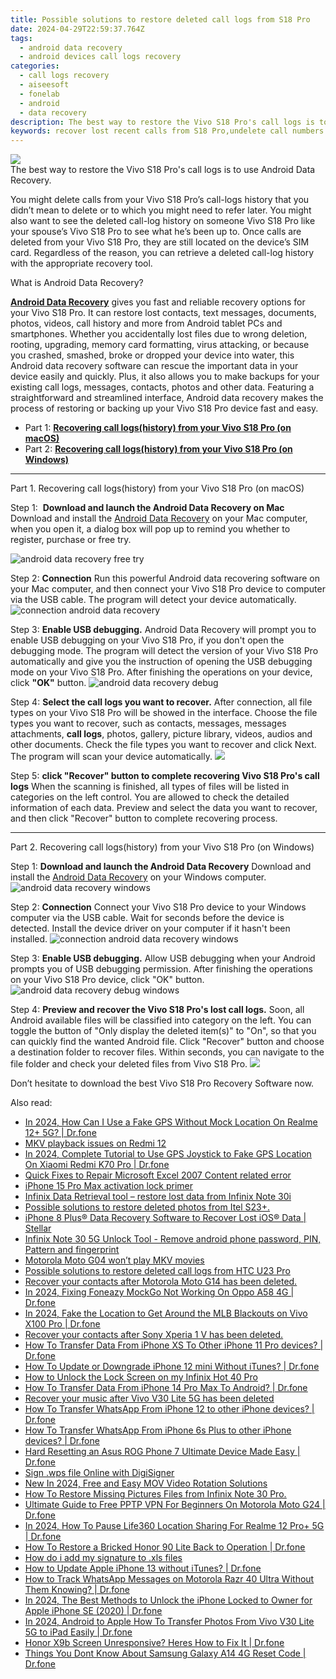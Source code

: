 ```yaml
---
title: Possible solutions to restore deleted call logs from S18 Pro
date: 2024-04-29T22:59:37.764Z
tags: 
  - android data recovery
  - android devices call logs recovery
categories: 
  - call logs recovery
  - aiseesoft
  - fonelab
  - android
  - data recovery
description: The best way to restore the Vivo S18 Pro's call logs is to use Android Data Recovery.
keywords: recover lost recent calls from S18 Pro,undelete call numbers from S18 Pro,retrieve wiped call logs S18 Pro,Vivo call logs retrieval,restore deleted call history on Vivo S18 Pro,save erased call logs on Vivo S18 Pro,S18 Pro call history recovery,how to recover call history on S18 Pro,S18 Pro call history deleted itself,how to get back deleted call history Vivo S18 Pro phone,Vivo S18 Pro issues with call history deleted,how to restore your files from Vivo
---
```


<img src="https://img0mobiles.techidaily.com/images/best-assets/devices/vivo/vivo-s18-pro/2.jpg" class="atpl-imgstyle"  />

<div class="atpl-content atpl-for-fonelab-android recover-call-logs">

<div class="atpl-post-description-part-1">
The best way to restore the Vivo S18 Pro's call logs is to use Android Data Recovery.
</div>



<div class="atpl-post-description-part-2">
<div class="tpl-content-sub-paragraph-normal">
  <p>
    You might delete calls from your Vivo S18 Pro’s call-logs history that you didn’t mean to delete or to which you might need to refer later. You might also want to see the deleted call-log history on someone Vivo S18 Pro like your spouse’s Vivo S18 Pro to see what he’s been up to.
    Once calls are deleted from your Vivo S18 Pro, they are still located on the device’s SIM card. Regardless of the reason, you can retrieve a deleted call-log history with the appropriate recovery tool.
  </p>
</div>
</div>

<div class="atpl-post-description-part-3">
<div class="tpl-content-sub-paragraph-title">
    What is Android Data Recovery?
</div>
<div class="tpl-content-sub-paragraph-content">
  <p>
  <a href="https://tools.techidaily.com/aiseesoft-android-data-recovery/" ><strong>Android Data Recovery</strong></a> gives you fast and reliable recovery options for your Vivo S18 Pro. It can restore lost contacts, text messages, documents, photos, videos, call history and more from Android tablet PCs and smartphones. Whether you accidentally lost files due to wrong deletion, rooting, upgrading, memory card formatting, virus attacking, or because you crashed, smashed, broke or dropped your device into water, this Android data recovery software can rescue the important data in your device easily and quickly. Plus, it also allows you to make backups for your existing call logs, messages, contacts, photos and other data. Featuring a straightforward and streamlined interface, Android data recovery makes the process of restoring or backing up your  Vivo S18 Pro device fast and easy.
  </p>
</div>
</div>

<ul>
  <li>Part 1: <strong><a href="#p1"> Recovering call logs(history) from your Vivo S18 Pro  (on macOS)</a></strong></li>
  <li>Part 2: <strong><a href="#p2"> Recovering call logs(history) from your Vivo S18 Pro  (on Windows)</a></strong></li>
</ul>


<!-- Part 1 -->
<a id="p1" name="p1" ></a><hr>

<div>
  <span class="atpl-step-part-style">Part 1. Recovering call logs(history) from your Vivo S18 Pro (on macOS)</span>
</div>

<span class="atpl-stepstyle-a"><span>Step 1: </span></span> <strong>Download and launch the Android Data Recovery on Mac</strong>
Download and install the <a href="https://tools.techidaily.com/aiseesoft-android-data-recovery/" >Android Data Recovery</a> on your Mac computer, when you open it, a dialog box will pop up to remind you whether to register, purchase or free try.

<img src="https://tools.techidaily.com/images/apps/aiseesoft/android-data-recovery/mac-free-try.png" class="atpl-imgstyle" alt="android data recovery free try" />

<span class="atpl-stepstyle-a"><span>Step 2: </span></span> <strong>Connection</strong>
Run this powerful Android data recovering software on your Mac computer, and then connect your Vivo S18 Pro device to computer via the USB cable. The program will detect your device automatically.
<img src="https://tools.techidaily.com/images/apps/aiseesoft/android-data-recovery/mac-connection-interface.jpg" class="atpl-imgstyle" alt="connection android data recovery" />

<span class="atpl-stepstyle-a"><span>Step 3: </span></span> <strong>Enable USB debugging.</strong>
Android Data Recovery will prompt you to enable USB debugging on your Vivo S18 Pro, if you don't open the debugging mode. The program will detect the version of your Vivo S18 Pro automatically and give you the instruction of opening the USB debugging mode on your Vivo S18 Pro. After finishing the operations on your device, click <strong>"OK"</strong> button.
<img src="https://tools.techidaily.com/images/apps/aiseesoft/android-data-recovery/mac-android-usb-debug.jpg"  class="atpl-imgstyle" alt="android data recovery debug" />

<span class="atpl-stepstyle-a"><span>Step 4: </span></span> <strong>Select the call logs you want to recover.</strong>
After connection, all file types on your Vivo S18 Pro will be showed in the interface. Choose the file types you want to recover, such as contacts, messages, messages attachments, <b>call logs</b>, photos, gallery, picture library, videos, audios and other documents. Check the file types you want to recover and click Next. The program will scan your device automatically.
<img src="https://tools.techidaily.com/images/apps/aiseesoft/android-data-recovery/mac-choose-type-call-logs.jpg" class="atpl-imgstyle"  />

<span class="atpl-stepstyle-a"><span>Step 5: </span></span> <strong>click "Recover" button to  complete recovering Vivo S18 Pro's call logs</strong>
When the scanning is finished, all types of files will be listed in categories on the left control. You are allowed to check the detailed information of each data. Preview and select the data you want to recover, and then click "Recover" button to complete recovering process.


<a id="p2" name="p2"></a><hr>

<!-- Part 2 -->
<div>
  <span class="atpl-step-part-style">Part 2. Recovering call logs(history) from your Vivo S18 Pro (on Windows)</span>
</div>

<span class="atpl-stepstyle-a"><span>Step 1: </span></span> <strong>Download and launch the Android Data Recovery</strong>
Download and install the <a href="https://tools.techidaily.com/aiseesoft-android-data-recovery/" >Android Data Recovery</a> on your Windows computer.
<img src="https://tools.techidaily.com/images/apps/aiseesoft/android-data-recovery/win-start-interface.png"  class="atpl-imgstyle" alt="android data recovery windows" />

<span class="atpl-stepstyle-a"><span>Step 2: </span></span> <strong>Connection</strong>
Connect your Vivo S18 Pro device to your Windows computer via the USB cable. Wait for seconds before the device is detected. Install the device driver on your computer if it hasn't been installed.
<img src="https://tools.techidaily.com/images/apps/aiseesoft/android-data-recovery/win-connection-interface.png" class="atpl-imgstyle" alt="connection android data recovery windows" />

<span class="atpl-stepstyle-a"><span>Step 3: </span></span> <strong>Enable USB debugging.</strong>
Allow USB debugging when your Android prompts you of USB debugging permission. After finishing the operations on your Vivo S18 Pro device, click "OK" button.
<img src="https://tools.techidaily.com/images/apps/aiseesoft/android-data-recovery/win-android-usb-debug.png" class="atpl-imgstyle" alt="android data recovery debug windows" />

<span class="atpl-stepstyle-a"><span>Step 4: </span></span> <strong>Preview and recover the Vivo S18 Pro's lost call logs.</strong>
Soon, all Android available files will be classified into category on the left. You can toggle the button of "Only display the deleted item(s)" to "On", so that you can quickly find the wanted Android file. Click "Recover" button and choose a destination folder to recover files. Within seconds, you can navigate to the file folder and check your deleted files from Vivo S18 Pro.
<img src="https://tools.techidaily.com/images/apps/aiseesoft/android-data-recovery/win-recover-call-logs.png" class="atpl-imgstyle"  />

<div class="atpl-post-description-part-4">
<div class="tpl-content-sub-paragraph-normal">
  <p>
    Don’t hesitate to download the best Vivo S18 Pro Recovery Software now.
  </p>
</div>
</div>

<ins class="adsbygoogle"
     style="display:block"
     data-ad-client="ca-pub-7571918770474297"
     data-ad-slot="8358498916"
     data-ad-format="auto"
     data-full-width-responsive="true"></ins>



</div>
<ins class="adsbygoogle"
    style="display:block"
    data-ad-format="autorelaxed"
    data-ad-client="ca-pub-7571918770474297"
    data-ad-slot="1223367746"></ins>

<span class="atpl-alsoreadstyle">Also read:</span>
<div><ul>
<li><a href="https://review-topics.techidaily.com/in-2024-how-can-i-use-a-fake-gps-without-mock-location-on-realme-12plus-5g-drfone-by-drfone-virtual-android/"><u>In 2024, How Can I Use a Fake GPS Without Mock Location On Realme 12+ 5G? | Dr.fone</u></a></li>
<li><a href="https://review-topics.techidaily.com/mkv-playback-issues-on-redmi-12-by-aiseesoft-video-converter-play-mkv-on-android/"><u>MKV playback issues on Redmi 12</u></a></li>
<li><a href="https://review-topics.techidaily.com/in-2024-complete-tutorial-to-use-gps-joystick-to-fake-gps-location-on-xiaomi-redmi-k70-pro-drfone-by-drfone-virtual-android/"><u>In 2024, Complete Tutorial to Use GPS Joystick to Fake GPS Location On Xiaomi Redmi K70 Pro | Dr.fone</u></a></li>
<li><a href="https://review-topics.techidaily.com/quick-fixes-to-repair-microsoft-excel-2007-content-related-error-by-stellar-guide/"><u>Quick Fixes to Repair Microsoft Excel 2007 Content related error</u></a></li>
<li><a href="https://review-topics.techidaily.com/iphone-15-pro-max-activation-lock-primer-by-drfone-ios-unlock-ios-unlock/"><u>iPhone 15 Pro Max activation lock primer</u></a></li>
<li><a href="https://review-topics.techidaily.com/infinix-data-retrieval-tool-restore-lost-data-from-infinix-note-30i-by-fonelab-android-recover-data/"><u>Infinix Data Retrieval tool – restore lost data from Infinix Note 30i</u></a></li>
<li><a href="https://review-topics.techidaily.com/possible-solutions-to-restore-deleted-photos-from-itel-s23plus-by-fonelab-android-recover-photos/"><u>Possible solutions to restore deleted photos from Itel S23+.</u></a></li>
<li><a href="https://review-topics.techidaily.com/iphone-8-plus-data-recovery-software-to-recover-lost-ios-data-stellar-by-stellar-data-recovery-ios-iphone-data-recovery/"><u>iPhone 8 Plus® Data Recovery Software to Recover Lost iOS® Data | Stellar</u></a></li>
<li><a href="https://review-topics.techidaily.com/infinix-note-30-5g-unlock-tool-remove-android-phone-password-pin-pattern-and-fingerprint-by-drfone-android-unlock-android-unlock/"><u>Infinix Note 30 5G Unlock Tool - Remove android phone password, PIN, Pattern and fingerprint</u></a></li>
<li><a href="https://review-topics.techidaily.com/motorola-moto-g04-won-t-play-mkv-movies-by-aiseesoft-video-converter-play-mkv-on-android/"><u>Motorola Moto G04 won’t play MKV movies</u></a></li>
<li><a href="https://review-topics.techidaily.com/possible-solutions-to-restore-deleted-call-logs-from-htc-u23-pro-by-fonelab-android-recover-call-logs/"><u>Possible solutions to restore deleted call logs from HTC U23 Pro</u></a></li>
<li><a href="https://review-topics.techidaily.com/recover-your-contacts-after-motorola-moto-g14-has-been-deleted-by-fonelab-android-recover-contacts/"><u>Recover your contacts after Motorola Moto G14 has been deleted.</u></a></li>
<li><a href="https://review-topics.techidaily.com/in-2024-fixing-foneazy-mockgo-not-working-on-oppo-a58-4g-drfone-by-drfone-virtual-android/"><u>In 2024, Fixing Foneazy MockGo Not Working On Oppo A58 4G | Dr.fone</u></a></li>
<li><a href="https://review-topics.techidaily.com/in-2024-fake-the-location-to-get-around-the-mlb-blackouts-on-vivo-x100-pro-drfone-by-drfone-virtual-android/"><u>In 2024, Fake the Location to Get Around the MLB Blackouts on Vivo X100 Pro | Dr.fone</u></a></li>
<li><a href="https://review-topics.techidaily.com/recover-your-contacts-after-sony-xperia-1-v-has-been-deleted-by-fonelab-android-recover-contacts/"><u>Recover your contacts after Sony Xperia 1 V has been deleted.</u></a></li>
<li><a href="https://review-topics.techidaily.com/how-to-transfer-data-from-iphone-xs-to-other-iphone-11-pro-devices-drfone-by-drfone-transfer-data-from-ios-transfer-data-from-ios/"><u>How To Transfer Data From iPhone XS To Other iPhone 11 Pro devices? | Dr.fone</u></a></li>
<li><a href="https://review-topics.techidaily.com/how-to-update-or-downgrade-iphone-12-mini-without-itunes-drfone-by-drfone-ios-system-repair-ios-system-repair/"><u>How To Update or Downgrade iPhone 12 mini Without iTunes? | Dr.fone</u></a></li>
<li><a href="https://review-topics.techidaily.com/how-to-unlock-the-lock-screen-on-my-infinix-hot-40-pro-by-drfone-android-unlock-android-unlock/"><u>How to Unlock the Lock Screen on my Infinix Hot 40 Pro</u></a></li>
<li><a href="https://review-topics.techidaily.com/how-to-transfer-data-from-iphone-14-pro-max-to-android-drfone-by-drfone-transfer-data-from-ios-transfer-data-from-ios/"><u>How To Transfer Data From iPhone 14 Pro Max To Android? | Dr.fone</u></a></li>
<li><a href="https://review-topics.techidaily.com/recover-your-music-after-vivo-v30-lite-5g-has-been-deleted-by-fonelab-android-recover-music/"><u>Recover your music after Vivo V30 Lite 5G has been deleted</u></a></li>
<li><a href="https://review-topics.techidaily.com/how-to-transfer-whatsapp-from-iphone-12-to-other-iphone-devices-drfone-by-drfone-transfer-whatsapp-from-ios-transfer-whatsapp-from-ios/"><u>How To Transfer WhatsApp From iPhone 12 to other iPhone devices? | Dr.fone</u></a></li>
<li><a href="https://review-topics.techidaily.com/how-to-transfer-whatsapp-from-iphone-6s-plus-to-other-iphone-devices-drfone-by-drfone-transfer-whatsapp-from-ios-transfer-whatsapp-from-ios/"><u>How To Transfer WhatsApp From iPhone 6s Plus to other iPhone devices? | Dr.fone</u></a></li>
<li><a href="https://techidaily.com/hard-resetting-an-asus-rog-phone-7-ultimate-device-made-easy-drfone-by-drfone-reset-android-reset-android/"><u>Hard Resetting an Asus ROG Phone 7 Ultimate Device Made Easy | Dr.fone</u></a></li>
<li><a href="https://techidaily.com/sign-wps-file-online-with-digisigner-by-ldigisigner-sign-a-word-sign-a-word/"><u>Sign .wps file Online with DigiSigner</u></a></li>
<li><a href="https://ai-video-apps.techidaily.com/new-in-2024-free-and-easy-mov-video-rotation-solutions/"><u>New In 2024, Free and Easy MOV Video Rotation Solutions</u></a></li>
<li><a href="https://blog-min.techidaily.com/how-to-restore-missing-pictures-files-from-infinix-note-30-pro-by-fonelab-android-recover-pictures/"><u>How To  Restore Missing Pictures Files from Infinix Note 30 Pro.</u></a></li>
<li><a href="https://fake-location.techidaily.com/ultimate-guide-to-free-pptp-vpn-for-beginners-on-motorola-moto-g24-drfone-by-drfone-virtual-android/"><u>Ultimate Guide to Free PPTP VPN For Beginners On Motorola Moto G24 | Dr.fone</u></a></li>
<li><a href="https://location-social.techidaily.com/in-2024-how-to-pause-life360-location-sharing-for-realme-12-proplus-5g-drfone-by-drfone-virtual-android/"><u>In 2024, How To Pause Life360 Location Sharing For Realme 12 Pro+ 5G | Dr.fone</u></a></li>
<li><a href="https://fix-guide.techidaily.com/how-to-restore-a-bricked-honor-90-lite-back-to-operation-drfone-by-drfone-fix-android-problems-fix-android-problems/"><u>How To Restore a Bricked Honor 90 Lite Back to Operation | Dr.fone</u></a></li>
<li><a href="https://phone-solutions.techidaily.com/how-do-i-add-my-signature-to-xls-files-by-ldigisigner-sign-a-excel-sign-a-excel/"><u>How do i add my signature to .xls files</u></a></li>
<li><a href="https://techidaily.com/how-to-update-apple-iphone-13-without-itunes-drfone-by-drfone-ios-system-repair-ios-system-repair/"><u>How to Update Apple iPhone 13 without iTunes? | Dr.fone</u></a></li>
<li><a href="https://android-location-track.techidaily.com/how-to-track-whatsapp-messages-on-motorola-razr-40-ultra-without-them-knowing-drfone-by-drfone-virtual-android/"><u>How to Track WhatsApp Messages on Motorola Razr 40 Ultra Without Them Knowing? | Dr.fone</u></a></li>
<li><a href="https://iphone-unlock.techidaily.com/in-2024-the-best-methods-to-unlock-the-iphone-locked-to-owner-for-apple-iphone-se-2020-drfone-by-drfone-ios/"><u>In 2024, The Best Methods to Unlock the iPhone Locked to Owner for Apple iPhone SE (2020) | Dr.fone</u></a></li>
<li><a href="https://android-transfer.techidaily.com/in-2024-android-to-apple-how-to-transfer-photos-from-vivo-v30-lite-5g-to-ipad-easily-drfone-by-drfone-transfer-from-android-transfer-from-android/"><u>In 2024, Android to Apple How To Transfer Photos From Vivo V30 Lite 5G to iPad Easily | Dr.fone</u></a></li>
<li><a href="https://change-location.techidaily.com/honor-x9b-screen-unresponsive-heres-how-to-fix-it-drfone-by-drfone-fix-android-problems-fix-android-problems/"><u>Honor X9b Screen Unresponsive? Heres How to Fix It | Dr.fone</u></a></li>
<li><a href="https://techidaily.com/things-you-dont-know-about-samsung-galaxy-a14-4g-reset-code-drfone-by-drfone-reset-android-reset-android/"><u>Things You Dont Know About Samsung Galaxy A14 4G Reset Code | Dr.fone</u></a></li>
</ul></div>

